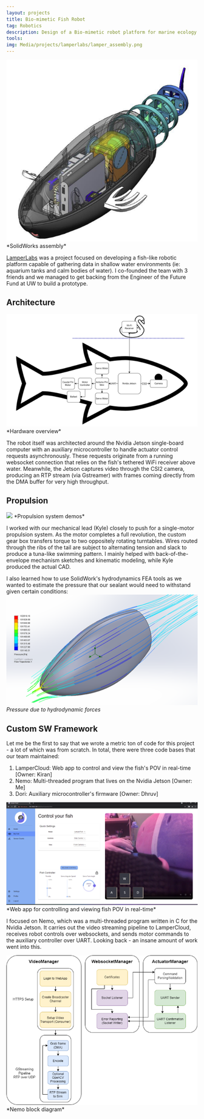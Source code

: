 ```yaml
---
layout: projects
title: Bio-mimetic Fish Robot
tag: Robotics
description: Design of a Bio-mimetic robot platform for marine ecology research
tools: 
img: Media/projects/lamperlabs/lamper_assembly.png
---
```

<img src="/Media/projects/lamperlabs/lamper_assembly.png">
*SolidWorks assembly*

<a href="https://lamperlabs.github.io/">LamperLabs</a> was a project focused on developing a fish-like robotic platform capable of gathering data in shallow water environments (ie: aquarium tanks and calm bodies of water). I co-founded the team with 3 friends and we managed to get backing from the Engineer of the Future Fund at UW to build a prototype.

## Architecture
<img src="/Media/projects/lamperlabs/lamper-hw-block-diagram.png">
*Hardware overview*

The robot itself was architected around the Nvidia Jetson single-board computer with an auxiliary microcontroller to handle actuator control requests asynchronously. These requests originate from a running websocket connection that relies on the fish's tethered WiFi receiver above water. Meanwhile, the Jetson captures video through the CSI2 camera, producing an RTP stream (via Gstreamer) with frames coming directly from the DMA buffer for very high throughput.

## Propulsion
<img src="/Media/projects/lamperlabs/lamper-build.gif">
*Propulsion system demos*

I worked with our mechanical lead (Kyle) closely to push for a single-motor propulsion system. As the motor completes a full revolution, the custom gear box transfers torque to two oppositely rotating turntables. Wires routed through the ribs of the tail are subject to alternating tension and slack to produce a tuna-like swimming pattern. I mainly helped with back-of-the-envelope mechanism sketches and kinematic modeling, while Kyle produced the actual CAD.

I also learned how to use SolidWork's hydrodynamics FEA tools as we wanted to estimate the pressure that our sealant would need to withstand given certain conditions:
<img src="/Media/projects/lamperlabs/lamper-pressure1.png">
*Pressure due to hydrodynamic forces*

## Custom SW Framework
Let me be the first to say that we wrote a metric ton of code for this project - a lot of which was from scratch. In total, there were three code bases that our team maintained:
1. LamperCloud: Web app to control and view the fish's POV in real-time [Owner: Kiran]
2. Nemo: Multi-threaded program that lives on the Nvidia Jetson [Owner: Me]
3. Dori: Auxiliary microcontroller's firmware [Owner: Dhruv]

<img src="/Media/projects/lamperlabs/lamper-cloud.png">
*Web app for controlling and viewing fish POV in real-time*

I focused on Nemo, which was a multi-threaded program written in C for the Nvidia Jetson. It carries out the video streaming pipeline to LamperCloud, receives robot controls over websockets, and sends motor commands to the auxiliary controller over UART. Looking back - an insane amount of work went into this.

<img src="/Media/projects/lamperlabs/nemo-block-diagram.png">
*Nemo block diagram*